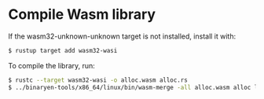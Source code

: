 # Compile Wasm library

If the wasm32-unknown-unknown target is not installed, install it with:

```bash
$ rustup target add wasm32-wasi
```

To compile the library, run:

```bash
$ rustc --target wasm32-wasi -o alloc.wasm alloc.rs
$ ../binaryen-tools/x86_64/linux/bin/wasm-merge -all alloc.wasm alloc lib.wat lib -o lib.wasm
```
